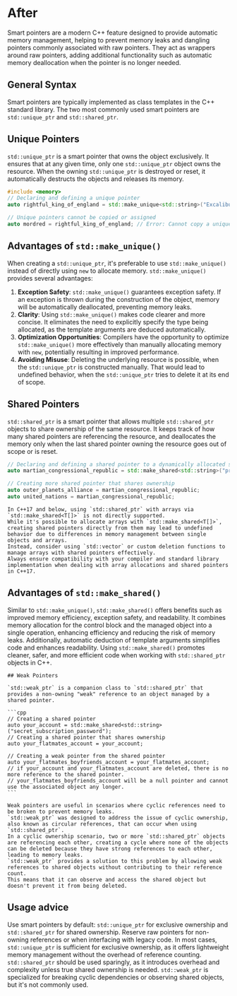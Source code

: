# After

Smart pointers are a modern C++ feature designed to provide automatic memory management, helping to prevent memory leaks and dangling pointers commonly associated with raw pointers.
They act as wrappers around raw pointers, adding additional functionality such as automatic memory deallocation when the pointer is no longer needed.

## General Syntax

Smart pointers are typically implemented as class templates in the C++ standard library.
The two most commonly used smart pointers are `std::unique_ptr` and `std::shared_ptr`.

## Unique Pointers

`std::unique_ptr` is a smart pointer that owns the object exclusively.
It ensures that at any given time, only one `std::unique_ptr` object owns the resource.
When the owning `std::unique_ptr` is destroyed or reset, it automatically destructs the objects and releases its memory.

```cpp
#include <memory>
// Declaring and defining a unique pointer
auto rightful_king_of_england = std::make_unique<std::string>("Excalibur");

// Unique pointers cannot be copied or assigned
auto mordred = rightful_king_of_england; // Error: Cannot copy a unique_ptr
```

## Advantages of `std::make_unique()`

When creating a `std::unique_ptr`, it's preferable to use `std::make_unique()` instead of directly using `new` to allocate memory.
`std::make_unique()` provides several advantages:

1. **Exception Safety**: `std::make_unique()` guarantees exception safety.
  If an exception is thrown during the construction of the object, memory will be automatically deallocated, preventing memory leaks.
2. **Clarity**: Using `std::make_unique()` makes code clearer and more concise.
  It eliminates the need to explicitly specify the type being allocated, as the template arguments are deduced automatically.
3. **Optimization Opportunities**: Compilers have the opportunity to optimize `std::make_unique()` more effectively than manually allocating memory with `new`, potentially resulting in improved performance.
4. **Avoiding Misuse**: Deleting the underlying resource is possible, when the `std::unique_ptr` is constructed manually.
  That would lead to undefined behavior, when the `std::unique_ptr` tries to delete it at its end of scope.

## Shared Pointers

`std::shared_ptr` is a smart pointer that allows multiple `std::shared_ptr` objects to share ownership of the same resource.
It keeps track of how many shared pointers are referencing the resource, and deallocates the memory only when the last shared pointer owning the resource goes out of scope or is reset.

```cpp
// Declaring and defining a shared pointer to a dynamically allocated string
auto martian_congressional_republic = std::make_shared<std::string>("protomolecule");

// Creating more shared pointer that shares ownership
auto outer_planets_alliance = martian_congressional_republic;
auto united_nations = martian_congressional_republic;
```

~~~~exercism/caution
In C++17 and below, using `std::shared_ptr` with arrays via `std::make_shared<T[]>` is not directly supported.
While it's possible to allocate arrays with `std::make_shared<T[]>`, creating shared pointers directly from them may lead to undefined behavior due to differences in memory management between single objects and arrays.
Instead, consider using `std::vector` or custom deletion functions to manage arrays with shared pointers effectively.
Always ensure compatibility with your compiler and standard library implementation when dealing with array allocations and shared pointers in C++17.
~~~~

## Advantages of `std::make_shared()`

Similar to `std::make_unique()`, `std::make_shared()` offers benefits such as improved memory efficiency, exception safety, and readability.
It combines memory allocation for the control block and the managed object into a single operation, enhancing efficiency and reducing the risk of memory leaks.
Additionally, automatic deduction of template arguments simplifies code and enhances readability.
Using `std::make_shared()` promotes cleaner, safer, and more efficient code when working with `std::shared_ptr` objects in C++.

~~~~exercism/advanced
## Weak Pointers

`std::weak_ptr` is a companion class to `std::shared_ptr` that provides a non-owning "weak" reference to an object managed by a shared pointer.

```cpp
// Creating a shared pointer
auto your_account = std::make_shared<std::string>("secret_subscription_password");
// Creating a shared pointer that shares ownership
auto your_flatmates_account = your_account;

// Creating a weak pointer from the shared pointer
auto your_flatmates_boyfriends_account = your_flatmates_account;
// if your_account and your_flatmates_account are deleted, there is no more reference to the shared pointer.
// your_flatmates_boyfriends_account will be a null pointer and cannot use the associated object any longer.
```

Weak pointers are useful in scenarios where cyclic references need to be broken to prevent memory leaks.
`std::weak_ptr` was designed to address the issue of cyclic ownership, also known as circular references, that can occur when using `std::shared_ptr`.
In a cyclic ownership scenario, two or more `std::shared_ptr` objects are referencing each other, creating a cycle where none of the objects can be deleted because they have strong references to each other, leading to memory leaks.
`std::weak_ptr` provides a solution to this problem by allowing weak references to shared objects without contributing to their reference count.
This means that it can observe and access the shared object but doesn't prevent it from being deleted.
~~~~

## Usage advice

Use smart pointers by default: `std::unique_ptr` for exclusive ownership and `std::shared_ptr` for shared ownership.
Reserve raw pointers for non-owning references or when interfacing with legacy code.
In most cases, `std::unique_ptr` is sufficient for exclusive ownership, as it offers lightweight memory management without the overhead of reference counting.
`std::shared_ptr` should be used sparingly, as it introduces overhead and complexity unless true shared ownership is needed.
`std::weak_ptr` is specialized for breaking cyclic dependencies or observing shared objects, but it's not commonly used.
